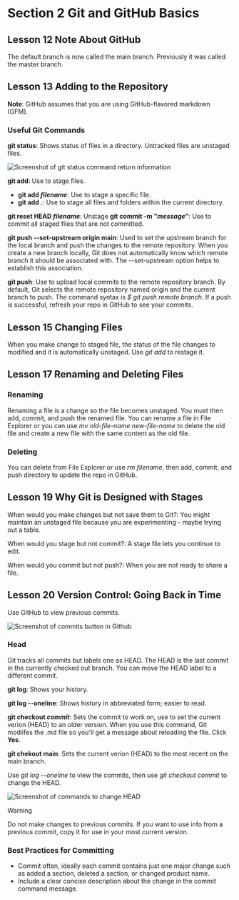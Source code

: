 # Section 2 Git and GitHub Basics

## Lesson 12 Note About GitHub  
The default branch is now called the main branch. Previously it was called the master branch.

## Lesson 13 Adding to the Repository

**Note**: GitHub assumes that you are using GitHub-flavored markdown (GFM).

### Useful Git Commands

**git status**: Shows status of files in a directory. Untracked files are unstaged files.

![Screenshot of git status command return information](https://github.com/susanne-sundseth/Git-GH-for-writers.git/assets/git_status_return_example.png)

**git add**: Use to stage files.
* **git add _filename_**: Use to stage a specific file.
* **git add .**: Use to stage all files and folders within the current directory.

**git reset HEAD _filename_**: Unstage
**git commit -m "_message_"**: Use to commit all staged files that are not committed. 

**git push --set-upstream origin main**: Used to set the upstream branch for the local branch and push the changes to the remote repository. When you create a new branch locally, Git does not automatically know which remote branch it should be associated with. The --set-upstream option helps to establish this association.

**git push**: Use to upload local commits to the remote repository branch. By default, Git selects the remote repository named origin and the current branch to push. The command syntax is _$ git push remote branch_. If a push is successful, refresh your repo in GitHub to see your commits. 

## Lesson 15 Changing Files

When you make change to staged file, the status of the file changes to modified and it is automatically unstaged. Use _git add_ to restage it.

## Lesson 17 Renaming and Deleting Files

### Renaming
Renaming a file is a change so the file becomes unstaged. You must then add, commit, and push the renamed file. You can rename a file in File Explorer or you can use _mv old-file-name new-file-name_ to delete the old file and create a new file with the same content as the old file.

### Deleting

You can delete from File Explorer or use _rm filename_, then add, commit, and push directory to update the repo in GitHub.

## Lesson 19 Why Git is Designed with Stages

When would you make changes but not save them to Git?: You might maintain an unstaged file because you are experimenting - maybe trying out a table.

When would you stage but not commit?: A stage file lets you continue to edit.

When would you commit but not push?: When you are not ready to share a file.

## Lesson 20 Version Control: Going Back in Time

Use GitHub to view previous commits. 

![Screenshot of commits button in Github](https://github.com/susanne-sundseth/Git-GH-for-writers.git/assets/access_commits_in_gh.png)

### Head
Git tracks all commits but labels one as HEAD. The HEAD is the last commit in the currently checked out branch. You can move the HEAD label to a different commit.

**git log**: Shows your history.

**git log --oneline**: Shows history in abbreviated form; easier to read.

**git checkout _commit_**: Sets the commit to work on, use to set the current verion (HEAD) to an older version. When you use this command, Git modiifes the .md file so you'll get a message about reloading the file. Click **Yes**.

**git chekout main**: Sets the current verion (HEAD) to the most recent on the main branch.

Use _git log --oneline_ to view the commits, then use _git checkout commit_ to change the HEAD.

![Screenshot of commands to change HEAD](https://github.com/susanne-sundseth/Git-GH-for-writers.git/assets/change_head_example.png)

> [!WARNING]
> Do not make changes to previous commits. If you want to use info from a previous commit, copy it for use in your most current version.

### Best Practices for Committing
* Commit often, ideally each commit contains just one major change such as added a section, deleted a section, or changed product name.
* Include a clear concise description about the change in the commit command message. 










